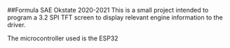 ##Formula SAE Okstate 2020-2021
This is a small project intended to program a 3.2 SPI TFT screen to 
display relevant engine information to the driver.

The microcontroller used is the ESP32